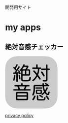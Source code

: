 開発用サイト

# my apps
## 絶対音感チェッカー

<a href="https://apps.apple.com/us/app/%E7%B5%B6%E5%AF%BE%E9%9F%B3%E6%84%9F%E3%83%81%E3%82%A7%E3%83%83%E3%82%AB%E3%83%BC/id1605432862?itscg=30200&amp;itsct=apps_box_appicon" style="width: 170px; height: 170px; border-radius: 22%; overflow: hidden; display: inline-block; vertical-align: middle;"><img src="icon.png" alt="絶対音感チェッカー" style="width: 170px; height: 170px; border-radius: 22%; overflow: hidden; display: inline-block; vertical-align: middle;"></a>

[privacy policy](/privacyPolicy/AbsolutePitchChecker.md)



